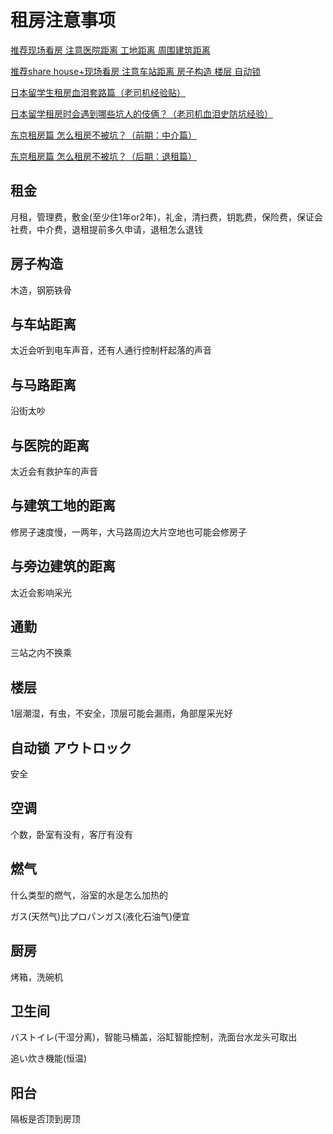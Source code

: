 # 租房注意事项

[推荐现场看房 注意医院距离 工地距离 周围建筑距离](https://www.bilibili.com/video/av49367703)

[推荐share house+现场看房 注意车站距离 房子构造 楼层 自动锁](https://www.bilibili.com/video/av65660615)

[日本留学生租房血泪套路篇（老司机经验贴）](https://zhuanlan.zhihu.com/p/42093193)

[日本留学租房时会遇到哪些坑人的伎俩？（老司机血泪史防坑经验）](https://zhuanlan.zhihu.com/p/44374828)

[东京租房篇 怎么租房不被坑？（前期：中介篇）](https://zhuanlan.zhihu.com/p/42296416)

[东京租房篇 怎么租房不被坑？（后期：退租篇）](https://zhuanlan.zhihu.com/p/43922055)

## 租金

月租，管理费，敷金(至少住1年or2年)，礼金，清扫费，钥匙费，保险费，保证会社费，中介费，退租提前多久申请，退租怎么退钱

## 房子构造

木造，钢筋铁骨

## 与车站距离

太近会听到电车声音，还有人通行控制杆起落的声音

## 与马路距离

沿街太吵

## 与医院的距离

太近会有救护车的声音

## 与建筑工地的距离

修房子速度慢，一两年，大马路周边大片空地也可能会修房子

## 与旁边建筑的距离

太近会影响采光

## 通勤

三站之内不换乘

## 楼层

1层潮湿，有虫，不安全，顶层可能会漏雨，角部屋采光好

## 自动锁 アウトロック

安全

## 空调

个数，卧室有没有，客厅有没有

## 燃气

什么类型的燃气，浴室的水是怎么加热的

ガス(天然气)比プロパンガス(液化石油气)便宜

## 厨房

烤箱，洗碗机

## 卫生间

バストイレ(干湿分离)，智能马桶盖，浴缸智能控制，洗面台水龙头可取出

追い炊き機能(恒温)

## 阳台

隔板是否顶到房顶




